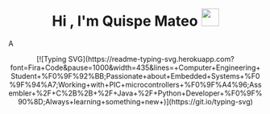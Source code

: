 <h1 align="center"><b>Hi , I'm Quispe Mateo </b><img src="https://media.giphy.com/media/hvRJCLFzcasrR4ia7z/giphy.gif" width="35"></h1>
<!--  -->A
<p align="center">
  [![Typing SVG](https://readme-typing-svg.herokuapp.com?font=Fira+Code&pause=1000&width=435&lines=+Computer+Engineering+Student+%F0%9F%92%BB;Passionate+about+Embedded+Systems+%F0%9F%94%A7;Working+with+PIC+microcontrollers+%F0%9F%A4%96;Assembler+%2F+C%2B%2B+%2F+Java+%2F+Python+Developer+%F0%9F%90%8D;Always+learning+something+new+)](https://git.io/typing-svg)
</p>


<br>


